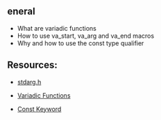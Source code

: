 ## eneral
* What are variadic functions
* How to use va_start, va_arg and va_end macros
* Why and how to use the const type qualifier

## Resources:

* [stdarg.h](https://en.wikipedia.org/wiki/Stdarg.h)

* [Variadic Functions](https://www.gnu.org/software/libc/manual/html_node/Variadic-Functions.html)

* [Const Keyword](https://www.youtube.com/watch?v=1W4oyuOdXv8)
